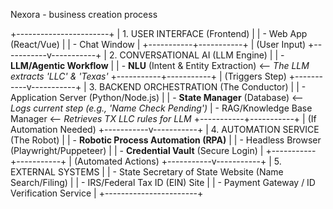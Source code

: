 Nexora - business creation process

+-----------------------+
| 1. USER INTERFACE (Frontend) |
|   - Web App (React/Vue)   |
|   - Chat Window           |
+-----------+-----------+
            | (User Input)
+-----------v-----------+
| 2. CONVERSATIONAL AI (LLM Engine) |
|   - **LLM/Agentic Workflow** |
|   - **NLU** (Intent & Entity Extraction)  <-- *The LLM extracts 'LLC' & 'Texas'*
+-----------+-----------+
            | (Triggers Step)
+-----------v-----------+
| 3. BACKEND ORCHESTRATION (The Conductor) |
|   - Application Server (Python/Node.js) |
|   - **State Manager** (Database)  <-- *Logs current step (e.g., 'Name Check Pending')*
|   - RAG/Knowledge Base Manager    <-- *Retrieves TX LLC rules for LLM*
+-----------+-----------+
            | (If Automation Needed)
+-----------v-----------+
| 4. AUTOMATION SERVICE (The Robot) |
|   - **Robotic Process Automation (RPA)** |
|   - Headless Browser (Playwright/Puppeteer) |
|   - **Credential Vault** (Secure Login) |
+-----------+-----------+
            | (Automated Actions)
+-----------v-----------+
| 5. EXTERNAL SYSTEMS |
|   - State Secretary of State Website (Name Search/Filing) |
|   - IRS/Federal Tax ID (EIN) Site |
|   - Payment Gateway / ID Verification Service |
+-----------------------+
